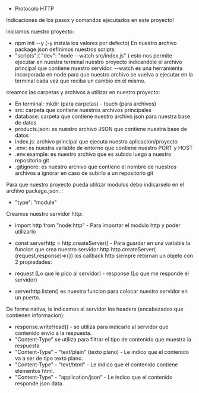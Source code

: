 - Protocolo HTTP

Indicaciones de los pasos y comandos ejecutados en este proyecto! 

iniciamos nuestro proyecto:
- npm init --y (-y instala los valores por defecto)
En nuestro archivo package.json definimos nuestros scripts:
- "scripts":(
"dev": "node --watch src/index.js"
)
esto nos permite ejecutar en nuestra terminal nuestro proyecto indicandole el archivo principal que contiene nuestro servidor.
--watch es una herramienta incorporada en node para que nuestro archivo se vuelva a ejecutar en la terminal cada vez que reciba un cambio en el mismo.

creamos las carpetas y archivos a utilizar en nuestro proyecto:
- En terminal: mkdir (para carpetas) - touch (para archivos)
- src: carpeta que contiene nuestros archivos principales
- database: carpeta que contiene nuestro archivo json para nuestra base de datos
- products.json: es nuestro archivo JSON que contiene nuestra base de datos
- index.js: archivo principal que ejecuta nuestra aplicacion/proyecto
- .env: es nuestra variable de entorno que contiene nuestro PORT y HOST 
- .env.example: es nuestro archivo que es subido luego a nuestro repositorio git
- .gitignore: es nuestro archivo que contiene el nombre de nuestros archivos a ignorar en caso de subirlo a un repositorio git

Para que nuestro proyecto pueda utilizar modulos debo indicarselo en el archivo package.json. :
- "type": "module"

Creamos nuestro servidor http:
- import http from "node:http" - Para importar el modulo http y poder utilizarlo
- const serverhttp = http.createServer() - Para guardar en una variable la funcion que crea nuestro servidor http
http.createServer( (request,response)=>{}) 
los callback http siempre retornan un objeto con 2 propiedades:
- request (Lo que le pido al servidor) - response (Lo que me responde el servidor)

- serverhttp.listen() es nuestra funcion para colocar nuestro servidor en un puerto. 

De forma nativa, le indicamos al servidor los headers (encabezados que contienen informacion):
- response.writeHead() - se utiliza para indicarle al servidor que contenido envio a la respuesta.
- "Content-Type" se utiliza para filtrar el tipo de contenido que muestra la respuesta
- "Content-Type" - "text/plain" (texto plano) - Le indico que el contenido va a ser de tipo texto plano. 
- "Content-Type" - "text/html" - Le indico que el contenido contiene elementos html.
- "Content-Type" - "application/json" - Le indico que el contenido responde json data.
